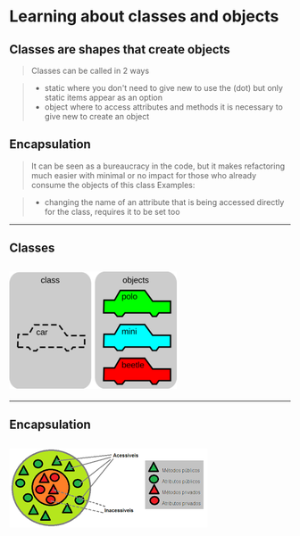 # Learning about classes and objects
## Classes are shapes that create objects
> Classes can be called in 2 ways

> - static where you don't need to give new to use the (dot) but only static items appear as an option
> - object where to access attributes and methods it is necessary to give new to create an object
## Encapsulation
>It can be seen as a bureaucracy in the code, but it makes refactoring much easier with minimal or no impact for those who already consume the objects of this class Examples:

> - changing the name of an attribute that is being accessed directly for the class, requires it to be set too
---

## Classes

![Imagem Classes](./print/classes.png)
---
---
## Encapsulation

![Imagem Encapsulation](./print/encapsulamento.png)
---
